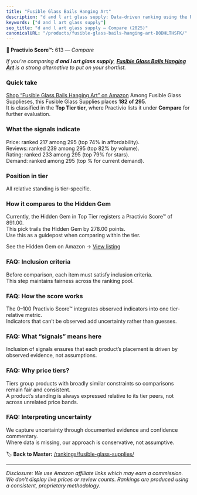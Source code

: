 ```yaml
---
title: "Fusible Glass Bails Hanging Art"
description: "d and l art glass supply: Data-driven ranking using the Practivio Score™. Positioned by quality, value, demand, findability, momentum."
keywords: ["d and l art glass supply"]
seo_title: "d and l art glass supply — Compare (2025)"
canonicalURL: "/products/fusible-glass-bails-hanging-art-B0DHLTHSFK/"
---
```


**🛒 Practivio Score™:** 613 — _Compare_


*If you're comparing **d and l art glass supply**, **[Fusible Glass Bails Hanging Art](https://www.amazon.com/dp/B0DHLTHSFK?tag=practivio-20)** is a strong alternative to put on your shortlist.*
### Quick take
[Shop “Fusible Glass Bails Hanging Art” on Amazon](https://www.amazon.com/dp/B0DHLTHSFK?tag=practivio-20)
Among Fusible Glass Supplieses, this Fusible Glass Supplies places **182 of 295**.  
It is classified in the **Top Tier tier**, where Practivio lists it under **Compare** for further evaluation.

### What the signals indicate
Price: ranked 217 among 295 (top 74% in affordability).  
Reviews: ranked 239 among 295 (top 82% by volume).  
Rating: ranked 233 among 295 (top 79% for stars).  
Demand: ranked  among 295 (top % for current demand).

### Position in tier
All relative standing is tier-specific.

### How it compares to the Hidden Gem
Currently, the Hidden Gem in Top Tier registers a Practivio Score™ of 891.00.  
This pick trails the Hidden Gem by 278.00 points.  
Use this as a guidepost when comparing within the tier.  

See the Hidden Gem on Amazon → [View listing](https://www.amazon.com/dp/B0C6T6NXD9?tag=practivio-20)

### FAQ: Inclusion criteria
Before comparison, each item must satisfy inclusion criteria.  
This step maintains fairness across the ranking pool.

### FAQ: How the score works
The 0–100 Practivio Score™ integrates observed indicators into one tier-relative metric.  
Indicators that can’t be observed add uncertainty rather than guesses.

### FAQ: What “signals” means here
Inclusion of signals ensures that each product’s placement is driven by observed evidence, not assumptions.

### FAQ: Why price tiers?
Tiers group products with broadly similar constraints so comparisons remain fair and consistent.  
A product’s standing is always expressed relative to its tier peers, not across unrelated price bands.

### FAQ: Interpreting uncertainty
We capture uncertainty through documented evidence and confidence commentary.  
Where data is missing, our approach is conservative, not assumptive.

<!-- Missing template for Compare/CompareWithinPriceClass -->


🏷️ **Back to Master:** [/rankings/fusible-glass-supplies/](/rankings/fusible-glass-supplies/)

---
_Disclosure: We use Amazon affiliate links which may earn a commission. We don’t display live prices or review counts. Rankings are produced using a consistent, proprietary methodology._
